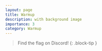 ```yaml
---
layout: page
title: Warmup
description: with background image
importance: 3
category: Warmup
---
```


> Find the flag on Discord!
{: .block-tip }
